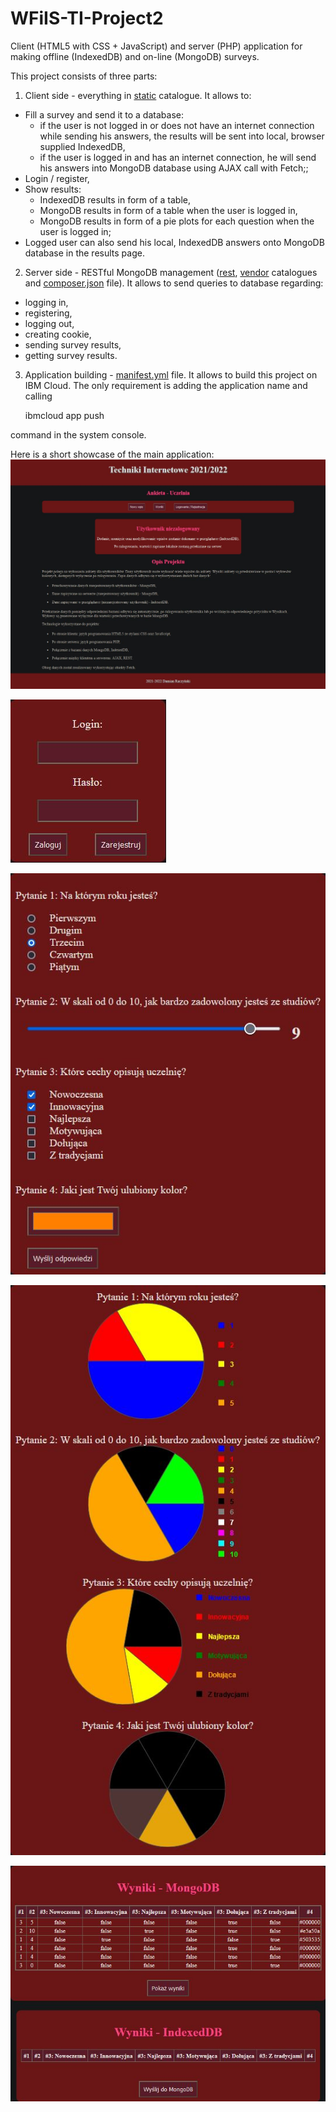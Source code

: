 # WFiIS-TI-Project2
Client (HTML5 with CSS + JavaScript) and server (PHP) application for making offline (IndexedDB) and on-line (MongoDB) surveys.

This project consists of three parts:
1. Client side - everything in [static](static) catalogue. It allows to:
- Fill a survey and send it to a database:
    - if the user is not logged in or does not have an internet connection while sending his answers, the results will be sent into local, browser supplied IndexedDB,
    - if the user is logged in and has an internet connection, he will send his answers into MongoDB database using AJAX call with Fetch;;
- Login / register,
- Show results:
    - IndexedDB results in form of a table,
    - MongoDB results in form of a table when the user is logged in,
    - MongoDB results in form of a pie plots for each question when the user is logged in;
- Logged user can also send his local, IndexedDB answers onto MongoDB database in the results page.
2. Server side - RESTful MongoDB management ([rest](rest), [vendor](vendor) catalogues and [composer.json](composer.json) file). It allows to send queries to database regarding:
- logging in,
- registering,
- logging out,
- creating cookie,
- sending survey results,
- getting survey results.
3. Application building - [manifest.yml](manifest.yml) file. It allows to build this project on IBM Cloud. The only requirement is adding the application name and calling

    ibmcloud app push

command in the system console.

Here is a short showcase of the main application:
![Main page](/showcase/main_page.jpg)

![Log in Page](/showcase/login.jpg)

![Survey](/showcase/survey.jpg)

![Results 1](/showcase/results_1.jpg)

![Results 2](/showcase/results_2.jpg)
